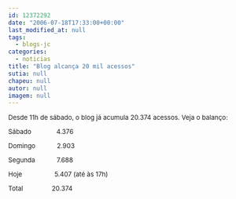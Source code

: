 ```yaml
---
id: 12372292
date: "2006-07-18T17:33:00+00:00"
last_modified_at: null
tags:
  - blogs-jc
categories:
  - noticias
title: "Blog alcança 20 mil acessos"
sutia: null
chapeu: null
autor: null
imagem: null
---
```

<p><FONT size=2></p>
<p><P>Desde 11h de sábado, o blog já acumula 20.374 acessos. Veja o balanço:</P></p>
<p><P>Sábado&nbsp;&nbsp;&nbsp;&nbsp;&nbsp;&nbsp;&nbsp;&nbsp;&nbsp;&nbsp;&nbsp;&nbsp;&nbsp;&nbsp;4.376 </P></p>
<p><P>Domingo&nbsp;&nbsp;&nbsp;&nbsp;&nbsp;&nbsp;&nbsp;&nbsp;&nbsp;&nbsp;&nbsp; 2.903 </P></p>
<p><P>Segunda&nbsp;&nbsp;&nbsp;&nbsp;&nbsp;&nbsp;&nbsp;&nbsp;&nbsp;&nbsp;&nbsp; 7.688</P></p>
<p><P>Hoje&nbsp;&nbsp;&nbsp;&nbsp;&nbsp;&nbsp;&nbsp;&nbsp;&nbsp;&nbsp;&nbsp;&nbsp;&nbsp;&nbsp;&nbsp;&nbsp;&nbsp;&nbsp;5.407 (até às 17h)</P></p>
<p><P>Total&nbsp;&nbsp;&nbsp;&nbsp;&nbsp;&nbsp;&nbsp;&nbsp;&nbsp;&nbsp;&nbsp;&nbsp;&nbsp;&nbsp;&nbsp;&nbsp;20.374</P></FONT> </p>
